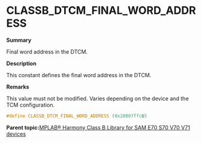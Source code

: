 # CLASSB\_DTCM\_FINAL\_WORD\_ADDRESS

**Summary**

Final word address in the DTCM.

**Description**

This constant defines the final word address in the DTCM.

**Remarks**

This value must not be modified. Varies depending on the device and the TCM configuration.

```c
#define CLASSB_DTCM_FINAL_WORD_ADDRESS (0x20007ffcU)
```

**Parent topic:**[MPLAB® Harmony Class B Library for SAM E70 S70 V70 V71 devices](GUID-85C09776-46F4-43A4-9FA5-26997226A3EA.md)

